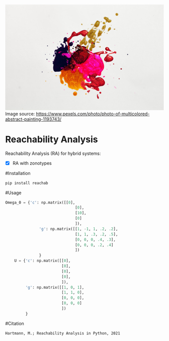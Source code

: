 ![GitHub Logo](/images/pexels-free-creative-stuff-1193743.jpg)
Image source: https://www.pexels.com/photo/photo-of-multicolored-abstract-painting-1193743/

# Reachability Analysis
Reachability Analysis (RA) for hybrid systems:

- [x] RA with zonotypes

#Installation
```bash
pip install reachab
```

#Usage

```python
Omega_0 = {'c': np.matrix([[0],
                               [0],
                               [10],
                               [0]
                               ]),
               'g': np.matrix([[1, -1, 1, .2, .2],
                               [1, 1, .3, .2, .5],
                               [0, 0, 0, .4, .3],
                               [0, 0, 0, .2, .4]
                               ])
               }
    U = {'c': np.matrix([[0],
                         [0],
                         [0],
                         [0],
                         ]),
         'g': np.matrix([[1, 0, 1],
                         [1, 1, 0],
                         [0, 0, 0],
                         [0, 0, 0]
                         ])
         }
```

#Citation

```
Hartmann, M.; Reachability Analysis in Python, 2021
```